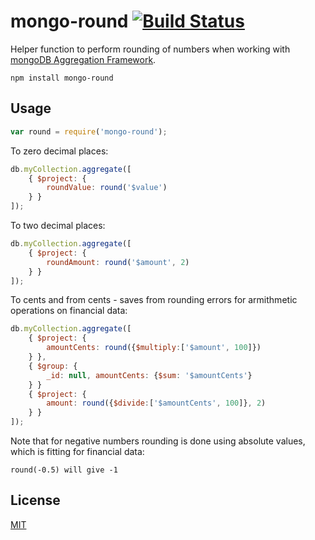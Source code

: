 # mongo-round [![Build Status](https://travis-ci.org/e-conomic/mongo-round.svg?branch=master)](https://travis-ci.org/e-conomic/mongo-round)

Helper function to perform rounding of numbers when working with [mongoDB Aggregation Framework](http://docs.mongodb.org/manual/aggregation).

	npm install mongo-round

## Usage

```javascript
var round = require('mongo-round');
```
To zero decimal places:
```javascript
db.myCollection.aggregate([
	{ $project: {
		roundValue: round('$value')
	} }
]);
```
To two decimal places:
```javascript
db.myCollection.aggregate([
	{ $project: {
		roundAmount: round('$amount', 2)
	} }
]);
```
To cents and from cents - saves from rounding errors for armithmetic operations on financial data:
```javascript
db.myCollection.aggregate([
	{ $project: {
		amountCents: round({$multiply:['$amount', 100]})
	} },
	{ $group: {
		_id: null, amountCents: {$sum: '$amountCents'}
	} }
	{ $project: {
    	amount: round({$divide:['$amountCents', 100]}, 2)
    } }
]);
```

Note that for negative numbers rounding is done using absolute values, which is fitting for financial data:
```
round(-0.5) will give -1
```

## License

[MIT](http://opensource.org/licenses/MIT)
